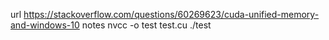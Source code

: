 url
https://stackoverflow.com/questions/60269623/cuda-unified-memory-and-windows-10
notes
nvcc -o test test.cu
./test